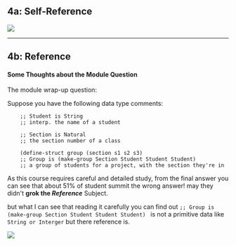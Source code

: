 ## 4a: Self-Reference

![](https://github.com/doct0rX/SoftwareDevelopment/blob/12e5fb8237545e22df94cfc1b03d251b128d0b0b/HowToCode_SimpleData/week4/4a:Self-Reference/screens/screencapture-courses-edx-org-courses-course-v1-UBCx-HtC1x-2T2017-courseware-353b35d89e0f407a83ff6982661b7758-b571ebfa986e4c559a5443cc4ff5947d-2018-03-12-04_07_09.png)

---

## 4b: Reference 

#### Some Thoughts about the Module Question

The module wrap-up question:


Suppose you have the following data type comments:

```racket
    ;; Student is String
    ;; interp. the name of a student

    ;; Section is Natural 
    ;; the section number of a class

    (define-struct group (section s1 s2 s3) 
    ;; Group is (make-group Section Student Student Student)
    ;; a group of students for a project, with the section they're in

```

As this course requires careful and detailed study, from the final answer you can see that about 51% of student summit the wrong answer! may they didn't **grok the _Reference_** Subject.

but what I can see that reading it carefully you can find out
```;; Group is (make-group Section Student Student Student) ```
is not a primitive data like ```String or Interger``` but there reference is.

![](https://github.com/doct0rX/SoftwareDevelopment/blob/9b570d5ba5f62b494947736207793f7e33c97106/HowToCode_SimpleData/week4/4b:Reference/screens/Screen%20Shot%202018-03-15%20at%2011.42.02%20PM.png)
